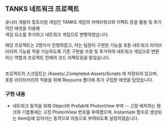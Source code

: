 ## TANKS 네트워크 프로젝트
유니티 개발자 튜토리얼 게임인 TANKS 게임의 카메라워크와 이펙트 등을 활용 및 추가적인 에셋을 이용해 <br>게임 요소를 추가하고 네트워크 게임으로 변형하였습니다.

해당 프로젝트는 2명이서 진행하였고, 저는 팀원이 구현한 기능을 포톤 네트워크 라이브러리의 기능을 적용 가능하도록
기존 구현을 수정 및 추가하여 네트워크 게임으로 변환하는 역할과 프로젝트 전체의 코드 리펙토링을 맡았습니다.

<br>
프로젝트의 스크립트는 /Assets/_Completed-Assets/Scripts 에 저장되어 있으며, 포톤 라이브러리의 적용을 위해 Resource 폴더에 추가 구입한 에셋을 담았습니다.

### 구현 내용
- 네트워크 동작을 위해 Object와 Prefab에 PhotonView 부여
-- 고정 배치하는 탱크와 기름통에는 고정 PhotonView 번호를 부여했으며, Instantiate 함수로 생성되는 Item등에 있어서는 동적으로 자동으로 부여되도록 설정하였습니다.

  
